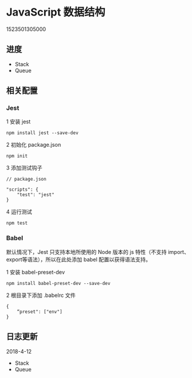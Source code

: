 # JavaScript 数据结构

1523501305000



## 进度

- Stack
- Queue


## 相关配置

### Jest

1 安装 jest

```
npm install jest --save-dev
```

2 初始化 package.json

```
npm init
```

3 添加测试钩子

```
// package.json

"scripts": {
	"test": "jest"
}
```

4 运行测试

```
npm test
```

### Babel

默认情况下，Jest 只支持本地所使用的 Node 版本的 js 特性（不支持 import、export等语法），所以在此处添加 babel 配置以获得语法支持。

1 安装 babel-preset-dev

```
npm install babel-preset-dev --save-dev
```

2 根目录下添加 .babelrc 文件

```
{
    “preset": ["env"]
}
```




## 日志更新

2018-4-12

- Stack
- Queue

